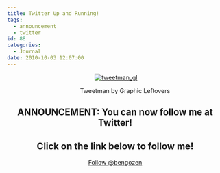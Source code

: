 ```yaml
---
title: Twitter Up and Running!
tags:
  - announcement
  - twitter
id: 88
categories:
  - Journal
date: 2010-10-03 12:07:00
---
```


<div style="clear: both; text-align: center;">

 [![](http://www.bengozen.com/wp-content/uploads/2010/10/tweetman_gl.png "tweetman_gl")](http://www.bengozen.com/twitter-up-and-running/tweetman_gl/)

<dl id="attachment_828" class="wp-caption aligncenter" style="width: 510px;"><dd class="wp-caption-dd">Tweetman by Graphic Leftovers</dd></dl>

## ANNOUNCEMENT: You can now follow me at Twitter!

## Click on the link below to follow me!

[Follow @bengozen](https://twitter.com/bengozen)

<script type="mce-text/javascript">// <![CDATA[
!function(d,s,id){var js,fjs=d.getElementsByTagName(s)[0];if(!d.getElementById(id)){js=d.createElement(s);js.id=id;js.src="//platform.twitter.com/widgets.js";fjs.parentNode.insertBefore(js,fjs);}}(document,"script","twitter-wjs");
// ]]></script>

</div>
